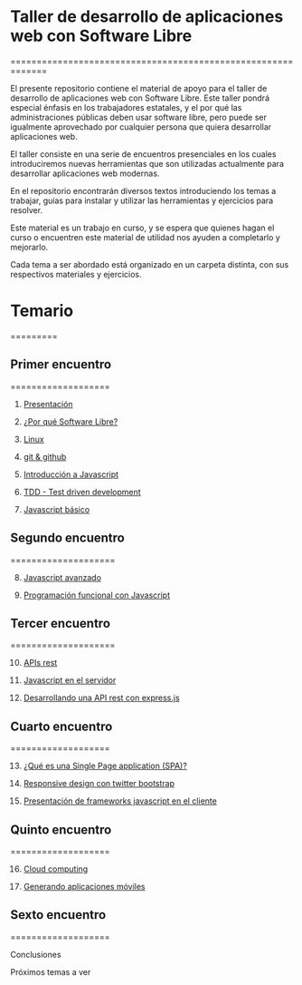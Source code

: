 # Taller de desarrollo de aplicaciones web con Software Libre
=============================================================

El presente repositorio contiene el material de apoyo para el taller de desarrollo de aplicaciones web con Software Libre. Este taller pondrá especial énfasis en los trabajadores estatales, y el por qué las administraciones públicas deben usar software libre, pero puede ser igualmente aprovechado por cualquier persona que quiera desarrollar aplicaciones web.

El taller consiste en una serie de encuentros presenciales en los cuales introduciremos nuevas herramientas que son utilizadas actualmente para desarrollar aplicaciones web modernas.

En el repositorio encontrarán diversos textos introduciendo los temas a trabajar, guías para instalar y utilizar las herramientas y ejercicios para resolver.

Este material es un trabajo en curso, y se espera que quienes hagan el curso o encuentren este material de utilidad nos ayuden a completarlo y mejorarlo.

Cada tema a ser abordado está organizado en un carpeta distinta, con sus respectivos materiales y ejercicios.

# Temario
=========

## Primer encuentro
===================

1. [Presentación](01_presentacion/README.md)

2. [¿Por qué Software Libre?](02_floss/README.md)

3. [Linux](03_linux/README.md)

4. [git & github](04_git_github/README.md)

5. [Introducción a Javascript](05_js_intro/README.md)

6. [TDD - Test driven development](06_tdd/README.md)

7. [Javascript básico](07_js_basico/README.md)

## Segundo encuentro
====================

8. [Javascript avanzado](08_js_avanzado/README.md)

9. [Programación funcional con Javascript](09_js_funcional/README.md)

## Tercer encuentro
====================

10. [APIs rest](10_api_rest/README.md)

11. [Javascript en el servidor](11_js_servidor/README.md)

12. [Desarrollando una API rest con express.js](12_express/README.md)

## Cuarto encuentro
===================

13. [¿Qué es una Single Page application (SPA)?](13_spa/README.md)

14. [Responsive design con twitter bootstrap](14_bootstrap/README.md)

15. [Presentación de frameworks javascript en el cliente](15_js_client/README.md)

## Quinto encuentro
===================

16. [Cloud computing](16_cloud/README.md)

17. [Generando aplicaciones móviles](17_movile/README.md)


## Sexto encuentro
===================

Conclusiones

Próximos temas a ver



